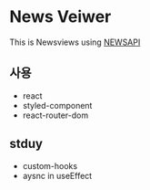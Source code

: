 # News Veiwer

This is Newsviews using [NEWSAPI](https://newsapi.org/)

## 사용

- react
- styled-component
- react-router-dom

## stduy
- custom-hooks
- aysnc in useEffect
